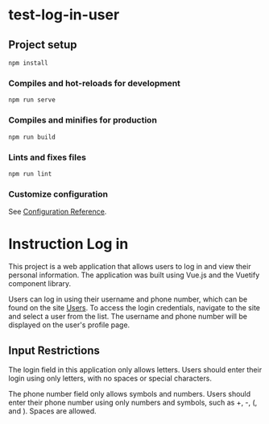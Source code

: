 # test-log-in-user

## Project setup
```
npm install
```

### Compiles and hot-reloads for development
```
npm run serve
```

### Compiles and minifies for production
```
npm run build
```

### Lints and fixes files
```
npm run lint
```

### Customize configuration
See [Configuration Reference](https://cli.vuejs.org/config/).

# Instruction Log in

This project is a web application that allows users to log in and view their personal information. The application was
built using Vue.js and the Vuetify component library.

Users can log in using their username and phone number, which can be found on the
site [Users](https://jsonplaceholder.typicode.com/users). To access the login credentials, navigate to the site and
select a user
from the list. The username and phone number will be displayed on the user's profile page.

## Input Restrictions

The login field in this application only allows letters. Users should enter their login using only letters, with no
spaces or special characters.

The phone number field only allows symbols and numbers. Users should enter their phone number using only numbers and
symbols, such as +, -, (, and ). Spaces are allowed.